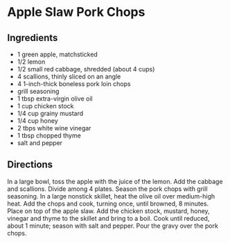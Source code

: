 Apple Slaw Pork Chops
=====================

Ingredients
-----------
* 1 green apple, matchsticked
* 1/2 lemon
* 1/2 small red cabbage, shredded (about 4 cups)
* 4 scallions, thinly sliced on an angle
* 4 1-inch-thick boneless pork loin chops
* grill seasoning
* 1 tbsp extra-virgin olive oil
* 1 cup chicken stock
* 1/4 cup grainy mustard
* 1/4 cup honey
* 2 tbps white wine vinegar
* 1 tbsp chopped thyme
* salt and pepper


Directions
----------
In a large bowl, toss the apple with the juice of the lemon. Add the cabbage and scallions. Divide among 4 plates. Season the pork chops with grill seasoning. In a large nonstick skillet, heat the olive oil over medium-high heat. Add the chops and cook, turning once, until browned, 8 minutes. Place on top of the apple slaw. Add the chicken stock, mustard, honey, vinegar and thyme to the skillet and bring to a boil. Cook until reduced, about 1 minute; season with salt and pepper. Pour the gravy over the pork chops.
